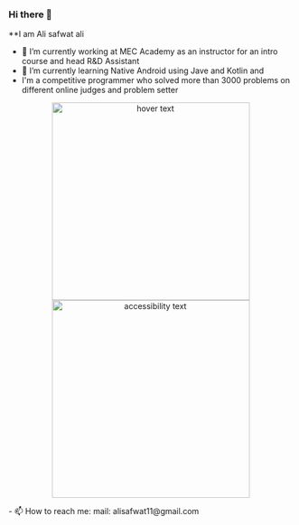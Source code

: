 ### Hi there 👋


**I am Ali safwat ali


- 🔭 I’m currently working at MEC Academy as an instructor for an intro course and head R&D Assistant
- 🌱 I’m currently learning Native Android using Jave and Kotlin and
- I'm a competitive programmer who solved more than 3000 problems on different online judges and problem setter
<p align="center">
  <img link="https://www.google.com/search?q=java+logo&rlz=1C1GCEA_enEG1084EG1084&oq=java+logo&gs_lcrp=EgZjaHJvbWUyCQgAEEUYORiABDIHCAEQABiABDIHCAIQABiABDIMCAMQABgUGIcCGIAEMgwIBBAAGBQYhwIYgAQyBwgFEAAYgAQyBwgGEAAYgAQyBwgHEAAYgAQyBwgIEAAYgAQyBwgJEAAYgATSAQgxNzk5ajBqN6gCALACAA&sourceid=chrome&ie=UTF-8#vhid=kdcmbBGAGkO9eM&vssid=l" width="350" title="hover text">
  <img src="your_relative_path_here_number_2_large_name" width="350" alt="accessibility text">
</p> 
- 📫 How to reach me:
       mail: alisafwat11@gmail.com

